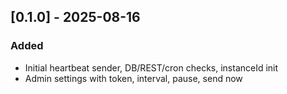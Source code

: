 ## [0.1.0] - 2025-08-16
### Added
- Initial heartbeat sender, DB/REST/cron checks, instanceId init
- Admin settings with token, interval, pause, send now